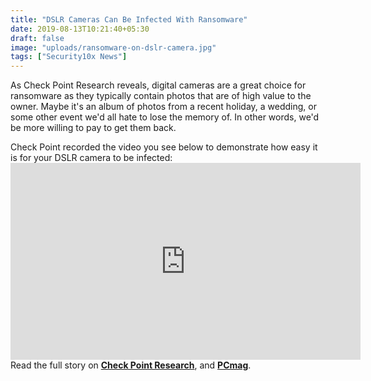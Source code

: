 ```yaml
---
title: "DSLR Cameras Can Be Infected With Ransomware"
date: 2019-08-13T10:21:40+05:30
draft: false
image: "uploads/ransomware-on-dslr-camera.jpg"
tags: ["Security10x News"]
---
```


As Check Point Research reveals, digital cameras are a great choice for ransomware as they typically contain photos that are of high value to the owner. Maybe it's an album of photos from a recent holiday, a wedding, or some other event we'd all hate to lose the memory of. In other words, we'd be more willing to pay to get them back.

Check Point recorded the video you see below to demonstrate how easy it is for your DSLR camera to be infected: <iframe width="560" height="315" src="https://www.youtube.com/embed/75fVog7MKgg" frameborder="0" allow="accelerometer; autoplay; encrypted-media; gyroscope; picture-in-picture" allowfullscreen></iframe> 
Read the full story on **[Check Point Research](https://research.checkpoint.com/say-cheese-ransomware-ing-a-dslr-camera/)**, and **[PCmag](https://www.pcmag.com/news/370123/dslr-cameras-can-be-infected-with-ransomware)**.